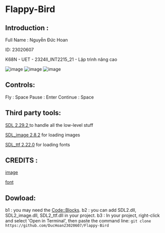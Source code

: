 # Flappy-Bird
## Introduction :

Full Name : Nguyễn Đức Hoan

ID: 23020607

K68N - UET - 2324II_INT2215_21 - Lập trình nâng cao

![image](https://github.com/DucHoan23020607/Flappy-Bird/assets/160832222/0a107fc5-cfbf-4d9c-aa43-252109ef52de)
![image](https://github.com/DucHoan23020607/Flappy-Bird/assets/160832222/3a63119b-16ff-4afd-8a89-7345949f15ef)
![image](https://github.com/DucHoan23020607/Flappy-Bird/assets/160832222/3ec2edc1-e440-410e-960d-9ed5aa8bcd90)

## Controls:
Fly : Space
Pause : Enter
Continue : Space

## Third party tools:

[SDL 2.29.2 ](https://github.com/libsdl-org/SDL/releases/tag/prerelease-2.29.2) to handle all the low-level stuff

[SDL_image 2.8.2](https://github.com/libsdl-org/SDL_image/releases/tag/release-2.8.2) for loading images

[SDL_ttf 2.22.0](https://github.com/libsdl-org/SDL_ttf/releases/tag/release-2.22.0) for loading fonts

## CREDITS :

[image](https://wallpapers.com/flappy-bird-background)

[font](https://www.fontchu.com/games.htm)

## Dowload:
b1 : you may need the [Code::Blocks](https://www.codeblocks.org/downloads/).
b2 : you can add SDL2.dll, SDL2_image.dll, SDL2_ttf.dll in your project.
b3 : In your project, right-click and select 'Open in Terminal', then paste the command line:
```git clone https://github.com/DucHoan23020607/Flappy-Bird```
